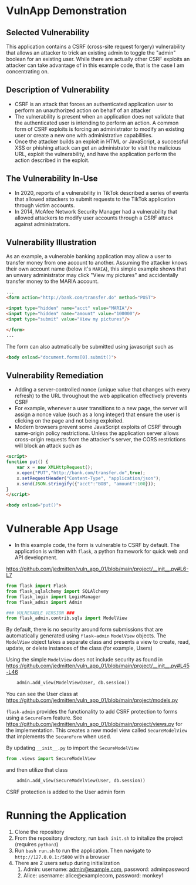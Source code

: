 # VulnApp Demonstration

## Selected Vulnerability
This application contains a CSRF (cross-site request forgery) vulnerability that allows an attacker to trick an existing admin to toggle the "admin" boolean for an existing user. While there are actually other CSRF exploits an attacker can take advantage of in this example code, that is the case I am concentrating on.


## Description of Vulnerability
* CSRF is an attack that forces an authenticated application user to perform an unauthorized action on behalf of an attacker
* The vulnerability is present when an application does not validate that the authenticated user is intending to perform an action. A common form of CSRF exploits is forcing an administrator to modify an existing user or create a new one with administrative capabilities.
* Once the attacker builds an exploit in HTML or JavaScript, a successful XSS or phishing attack can get an administrator to visit the malicious URL, exploit the vulnerability, and have the application perform the action described in the exploit.

## The Vulnerability In-Use
* In 2020, reports of a vulnerability in TikTok described a series of events that allowed attackers to submit requests to the TikTok application through victim accounts. 
* In 2014, McAfee Network Security Manager had a vulnerability that allowed attackers to modify user accounts through a CSRF attack against administrators.

## Vulnerability Illustration
As an example, a vulnerable banking application may allow a user to transfer money from one account to another. Assuming the attacker knows their own account name (below it's `MARIA`), this simple example shows that an unwary administrator may click "View my pictures" and accidentally transfer money to the MARIA account.

```html
...
<form action="http://bank.com/transfer.do" method="POST">

<input type="hidden" name="acct" value="MARIA"/>
<input type="hidden" name="amount" value="100000"/>
<input type="submit" value="View my pictures"/>

</form>
...
```

The form can also autmatically be submitted using javascript such as

```html
<body onload="document.forms[0].submit()">
```

## Vulnerability Remediation
* Adding a server-controlled nonce (unique value that changes with every refresh) to the URL throughout the web application effectively prevents CSRF
* For example, whenever a user transitions to a new page, the server will assign a nonce value (such as a long integer) that ensure the user is clicking on the page and not being exploited.
* Modern browsers prevent some JavaScript exploits of CSRF through same-origin policy restrictions. Unless the application server allows cross-origin requests from the attacker's server, the CORS restrictions will block an attack such as
```html
<script>
function put() {
    var x = new XMLHttpRequest();
    x.open("PUT","http://bank.com/transfer.do",true);
    x.setRequestHeader("Content-Type", "application/json");
    x.send(JSON.stringify({"acct":"BOB", "amount":100})); 
}
</script>

<body onload="put()">
```

# Vulnerable App Usage
* In this example code, the form is vulnerable to CSRF by default. The application is written with `flask`, a python framework for quick web and API development. 

https://github.com/jedmitten/vuln_app_01/blob/main/project/__init__.py#L6-L7
```python
from flask import Flask
from flask_sqlalchemy import SQLAlchemy
from flask_login import LoginManager
from flask_admin import Admin

### VULNERABLE VERSION ###
from flask_admin.contrib.sqla import ModelView
```

By default, there is no security around form submissions that are automatically generated using `flask-admin` `ModelView` objects. The `ModelView` object takes a separate class and presents a view to create, read, update, or delete instances of the class (for example, Users)

Using the simple `ModelView` does not include security as found in https://github.com/jedmitten/vuln_app_01/blob/main/project/__init__.py#L45-L46

```python
    admin.add_view(ModelView(User, db.session))
```

You can see the User class at https://github.com/jedmitten/vuln_app_01/blob/main/project/models.py

`flask-admin` provides the functionality to add CSRF protection to forms using a `SecureForm` feature. See https://github.com/jedmitten/vuln_app_01/blob/main/project/views.py for the implementation. This creates a new model view called `SecureModelView` that implements the `SecureForm` when used.

By updating `__init__.py` to import the `SecureModelView`
```python
from .views import SecureModelView
```

and then utilize that class
```python
    admin.add_view(SecureModelView(User, db.session))
```

CSRF protection is added to the User admin form


# Running the Application
1. Clone the repository
1. From the repository directory, run `bash init.sh` to initalize the project (requires `python3`)
1. Run `bash run.sh` to run the application. Then navigate to `http://127.0.0.1:/5000` with a browser
1. There are 2 users setup during initialization
   1. Admin: username: admin@example.com, password: adminpassword
   1. Alice: username: alice@examplecom, password: monkey1
